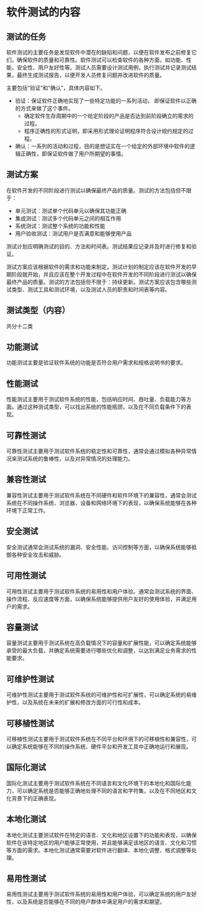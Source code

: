 # 软件测试的内容



## 测试的任务

软件测试的主要任务是发现软件中潜在的缺陷和问题，以便在软件发布之前修复它们，确保软件的质量和可靠性。软件测试可以检查软件的各种方面，如功能、性能、安全性、用户友好性等。测试人员需要设计测试用例，执行测试并记录测试结果，最终生成测试报告，以便开发人员修复问题并改进软件的质量。


主要包括“验证”和“确认”，具体内容如下。
 - 验证：保证软件正确地实现了一些特定功能的一系列活动， 即保证软件以正确的方式来做了这个事件。
    - 确定软件生存周期中的一个给定阶段的产品是否达到前阶段确立的需求的过程。
    - 程序正确性的形式证明，即采用形式理论证明程序符合设计规约规定的过程。
- 确认：一系列的活动和过程，目的是想证实在一个给定的外部环境中软件的逻辑正确性，即保证软件做了用户所期望的事情。



## 测试方案

在软件开发的不同阶段进行测试以确保最终产品的质量。测试的方法包括但不限于：
- 单元测试：测试单个代码单元以确保其功能正确
- 集成测试：测试多个代码单元之间的相互作用
- 系统测试：测试整个系统的功能和性能
- 用户验收测试：测试用户是否满意和能够使用产品

测试计划应明确测试的目的、方法和时间表。测试结果应记录并及时进行修复和验证。

测试方案应该根据软件的需求和功能来制定。测试计划的制定应该在软件开发的早期阶段就开始，并且应该在整个开发过程中在软件开发的不同阶段进行测试以确保最终产品的质量。测试的方法包括但不限于：持续更新。测试方案应该包含哪些测试类型、测试工具和测试环境，以及测试人员的职责和时间表等内容。



## 测试类型（内容）

共分十二类


## 功能测试

功能测试主要是验证软件系统的功能是否符合用户需求和规格说明书的要求。


## 性能测试

性能测试主要用于测试软件系统的性能，包括响应时间、吞吐量、负载能力等方面。通过这种测试类型，可以找出系统的性能瓶颈，以及在不同负载条件下的表现。


## 可靠性测试

可靠性测试主要用于测试软件系统的稳定性和可靠性，通常会通过模拟各种异常情况来测试系统的鲁棒性，以及对异常情况的处理能力。


## 兼容性测试

兼容性测试主要用于测试软件系统在不同硬件和软件环境下的兼容性，通常会测试系统在不同操作系统、浏览器、设备和网络环境下的表现，以确保系统能够在各种环境下正常工作。


## 安全测试

安全测试通常会测试系统的漏洞、安全性能、访问控制等方面，以确保系统能够抵御各种安全攻击和威胁。


## 可用性测试

可用性测试主要用于测试软件系统的易用性和用户体验。通常会测试系统的界面、操作流程、反应速度等方面，以确保系统能够提供用户友好的使用体验，并满足用户的需求。


## 容量测试

容量测试主要用于测试系统在高负载情况下的容量和扩展性能，可以确定系统能够承受的最大负载，并确定系统需要进行哪些优化和调整，以达到满足业务需求的性能要求。


## 可维护性测试

可维护性测试主要用于测试软件系统的可维护性和可扩展性，可以确定系统的易维护性，以及系统在未来的扩展和修改方面的可行性和成本。


## 可移植性测试

可移植性测试主要用于测试软件系统在不同平台和环境下的可移植性和兼容性，可以确定系统能够在不同的操作系统、硬件平台和开发工具中正确地运行和展现。


## 国际化测试

国际化测试主要用于测试软件系统在不同语言和文化环境下的本地化和国际化能力，可以确定系统是否能够正确地处理不同的语言和字符集，以及在不同地区和文化背景下的正确表现。


## 本地化测试

本地化测试主要测试软件在特定的语言、文化和地区设置下的功能和表现，以确保软件在该特定地区的用户能够正常使用，并且能够满足该地区的语言、文化和习惯等方面的需求。本地化测试通常需要对软件进行翻译、本地化调整、格式调整等处理。


## 易用性测试

易用性测试主要用于测试软件系统的易用性和用户体验，可以确定系统的用户友好性，以及系统是否能够在不同的用户群体中满足用户的需求和期望。